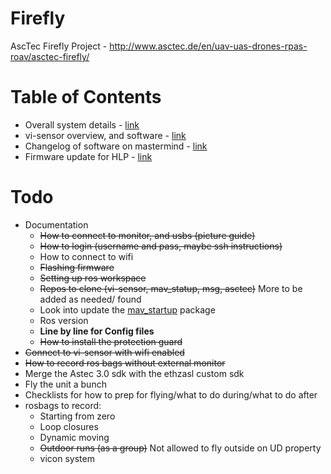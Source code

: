 # Firefly
AscTec Firefly Project - http://www.asctec.de/en/uav-uas-drones-rpas-roav/asctec-firefly/


# Table of Contents

* Overall system details - [link](documentation/01_system_details.md)
* vi-sensor overview, and software - [link](documentation/02_vi_sensor.md)
* Changelog of software on mastermind - [link](documentation/03_installing_ros.md)
* Firmware update for HLP - [link](documentation/04_firmware_update.md)

# Todo

* Documentation
  * ~~How to connect to monitor, and usbs (picture guide)~~
  * ~~How to login (username and pass, maybe ssh instructions)~~
  * How to connect to wifi
  * ~~Flashing firmware~~
  * ~~Setting up ros workspace~~
  * ~~Repos to clone (vi-sensor, mav_statup, msg, asctec)~~ More to be added as needed/ found
  * Look into update the [mav_startup](https://github.com/rpng/firefly-interface) package
  * Ros version
  * **Line by line for Config files**
  * ~~How to install the protection guard~~
* ~~Connect to vi-sensor with wifi enabled~~
* ~~How to record ros bags without external monitor~~
* Merge the Astec 3.0 sdk with the ethzasl custom sdk
* Fly the unit a bunch
* Checklists for how to prep for flying/what to do during/what to do after
* rosbags to record:
  * Starting from zero
  * Loop closures
  * Dynamic moving
  * ~~Outdoor runs (as a group)~~ Not allowed to fly outside on UD property
  * vicon system

